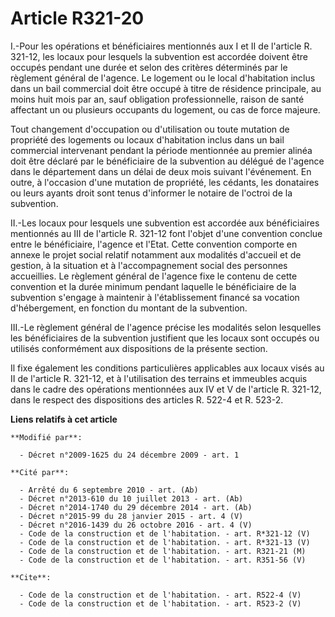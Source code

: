 # Article R321-20

I.-Pour les opérations et bénéficiaires mentionnés aux I et II de l'article R. 321-12, les locaux pour lesquels la subvention
est accordée doivent être occupés pendant une durée et selon des critères déterminés par le règlement général de l'agence. Le
logement ou le local d'habitation inclus dans un bail commercial doit être occupé à titre de résidence principale, au moins
huit mois par an, sauf obligation professionnelle, raison de santé affectant un ou plusieurs occupants du logement, ou cas de
force majeure. 

Tout changement d'occupation ou d'utilisation ou toute mutation de propriété des logements ou locaux d'habitation inclus dans
un bail commercial intervenant pendant la période mentionnée au premier alinéa doit être déclaré par le bénéficiaire de la
subvention au délégué de l'agence dans le département dans un délai de deux mois suivant l'événement. En outre, à l'occasion
d'une mutation de propriété, les cédants, les donataires ou leurs ayants droit sont tenus d'informer le notaire de l'octroi
de la subvention. 

II.-Les locaux pour lesquels une subvention est accordée aux bénéficiaires mentionnés au III de l'article R. 321-12 font
l'objet d'une convention conclue entre le bénéficiaire, l'agence et l'Etat. Cette convention comporte en annexe le projet
social relatif notamment aux modalités d'accueil et de gestion, à la situation et à l'accompagnement social des personnes
accueillies. Le règlement général de l'agence fixe le contenu de cette convention et la durée minimum pendant laquelle le
bénéficiaire de la subvention s'engage à maintenir à l'établissement financé sa vocation d'hébergement, en fonction du
montant de la subvention. 

III.-Le règlement général de l'agence précise les modalités selon lesquelles les bénéficiaires de la subvention justifient
que les locaux sont occupés ou utilisés conformément aux dispositions de la présente section. 

Il fixe également les conditions particulières applicables aux locaux visés au II de l'article R. 321-12, et à l'utilisation
des terrains et immeubles acquis dans le cadre des opérations mentionnées aux IV et V de l'article R. 321-12, dans le respect
des dispositions des articles R. 522-4 et R. 523-2.

**Liens relatifs à cet article**

	**Modifié par**:

	  - Décret n°2009-1625 du 24 décembre 2009 - art. 1

	**Cité par**:

	  - Arrêté du 6 septembre 2010 - art. (Ab)
	  - Décret n°2013-610 du 10 juillet 2013 - art. (Ab)
	  - Décret n°2014-1740 du 29 décembre 2014 - art. (Ab)
	  - Décret n°2015-99 du 28 janvier 2015 - art. 4 (V)
	  - Décret n°2016-1439 du 26 octobre 2016 - art. 4 (V)
	  - Code de la construction et de l'habitation. - art. R*321-12 (V)
	  - Code de la construction et de l'habitation. - art. R*321-13 (V)
	  - Code de la construction et de l'habitation. - art. R321-21 (M)
	  - Code de la construction et de l'habitation. - art. R351-56 (V)

	**Cite**:

	  - Code de la construction et de l'habitation. - art. R522-4 (V)
	  - Code de la construction et de l'habitation. - art. R523-2 (V)
